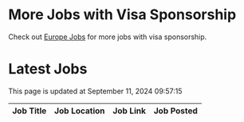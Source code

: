# More Jobs with Visa Sponsorship

Check out [Europe Jobs](https://github.com/sureshparimi/europejobs#latest-jobs) for more jobs with visa sponsorship.

# Latest Jobs

This page is updated at September 11, 2024 09:57:15

| Job Title | Job Location | Job Link | Job Posted |
| --- | --- | --- | --- |
